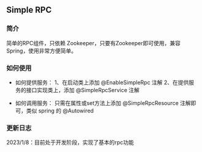 
## Simple RPC

### 简介
简单的RPC组件，只依赖 Zookeeper，只要有Zookeeper即可使用，兼容Spring，使用非常方便简单。


### 如何使用
- 如何提供服务：
  1、在启动类上添加 @EnableSimpleRpc 注解
  2、在提供服务的接口实现类上，添加 @SimpleRpcService 注解
  
- 如何调用服务：
  只需在属性或set方法上添加 @SimpleRpcResource 注解即可，类似 spring 的 @Autowired


### 更新日志
  2023/1/8：目前处于开发阶段，实现了基本的rpc功能

